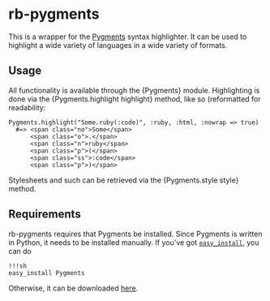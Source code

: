 # rb-pygments

This is a wrapper for the [Pygments](http://pygments.org) syntax highlighter.
It can be used to highlight a wide variety of languages in a wide variety of formats.

## Usage

All functionality is available through the {Pygments} module.
Highlighting is done via the {Pygments.highlight highlight} method,
like so (reformatted for readability:

    Pygments.highlight("Some.ruby(:code)", :ruby, :html, :nowrap => true)
      #=> <span class="no">Some</span>
          <span class="o">.</span>
          <span class="n">ruby</span>
          <span class="p">(</span>
          <span class="ss">:code</span>
          <span class="p">)</span>

Stylesheets and such can be retrieved via the {Pygments.style style} method.

## Requirements

rb-pygments requires that Pygments be installed.
Since Pygments is written in Python, it needs to be installed manually.
If you've got [`easy_install`](http://peak.telecommunity.com/DevCenter/EasyInstall), you can do

    !!!sh
    easy_install Pygments

Otherwise, it can be downloaded [here](http://pypi.python.org/pypi/Pygments).
